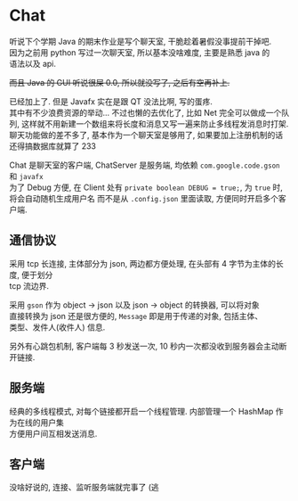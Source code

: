 # Chat

听说下个学期 Java 的期末作业是写个聊天室, 干脆趁着暑假没事提前干掉吧.  
因为之前用 python 写过一次聊天室, 所以基本没啥难度, 主要是熟悉 java 的  
语法以及 api.

~~而且 Java 的 GUI 听说很屎 0.0, 所以就没写了, 之后有空再补上.~~

已经加上了. 但是 Javafx 实在是跟 QT 没法比啊, 写的蛋疼.  
其中有不少浪费资源的举动... 不过也懒的去优化了, 比如 Net 完全可以做成一个队列, 这样就不用新建一个数组来将长度和消息又写一遍来防止多线程发消息时打架.  
聊天功能做的差不多了, 基本作为一个聊天室是够用了, 如果要加上注册机制的话还得搞数据库就算了 233  

Chat 是聊天室的客户端, ChatServer 是服务端, 均依赖 `com.google.code.gson` 和 `javafx`  
为了 Debug 方便, 在 Client 处有 `private boolean DEBUG = true;`, 为 `true` 时, 将会自动随机生成用户名
而不是从 `.config.json` 里面读取, 方便同时开启多个客户端.

## 通信协议

采用 tcp 长连接, 主体部分为 json, 两边都方便处理, 在头部有 4 字节为主体的长度, 便于划分  
tcp 流边界. 

采用 `gson` 作为 object -> json 以及 json -> object 的转换器, 可以将对象  
直接转换为 json 还是很方便的, `Message` 即是用于传递的对象, 包括主体、  
类型、发件人(收件人) 信息.

另外有心跳包机制, 客户端每 3 秒发送一次, 10 秒内一次都没收到服务器会主动断开链接.

## 服务端

经典的多线程模式, 对每个链接都开启一个线程管理. 内部管理一个 HashMap 作为在线的用户集  
方便用户间互相发送消息.

## 客户端

没啥好说的, 连接、监听服务端就完事了 (逃